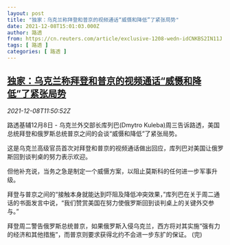 ```yaml
---
layout: post
title: "独家：乌克兰称拜登和普京的视频通话“威慑和降低”了紧张局势"
date: 2021-12-08T15:01:03.000Z
author: 路透
from: https://cn.reuters.com/article/exclusive-1208-wedn-idCNKBS2IN11J
tags: [ 路透 ]
categories: [ 路透 ]
---
```

<!--1638975663000-->
[独家：乌克兰称拜登和普京的视频通话“威慑和降低”了紧张局势](https://cn.reuters.com/article/exclusive-1208-wedn-idCNKBS2IN11J)
------

<div>
<div><i>2021-12-08T11:50:52Z</i></div><p>路透基辅12月8日 - 乌克兰外交部长库列巴(Dmytro Kuleba)周三告诉路透，美国总统拜登和俄罗斯总统普京之间的会谈“威慑和降低”了紧张局势。</p><p>这是乌克兰高级官员首次对拜登和普京的视频通话做出回应，库列巴对美国让俄罗斯回到谈判桌的努力表示欢迎。</p><p>但他补充说，当务之急是制定一个威慑方案，以阻止莫斯科的任何进一步军事升级。</p><p>拜登与普京之间的“接触本身就能达到吓阻及降低冲突效果，”库列巴在关于周二通话的书面发言中说，“我们赞赏美国在努力使俄罗斯回到谈判桌上的关键外交参与。”</p><p>拜登周二警告俄罗斯总统普京，如果俄罗斯入侵乌克兰，西方将对其实施“强有力的经济和其他措施”，而普京则要求获得北约不会进一步东扩的保证。 (完)</p>
</div>
